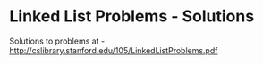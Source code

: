 Linked List Problems - Solutions
=================================

Solutions to problems at -
http://cslibrary.stanford.edu/105/LinkedListProblems.pdf
